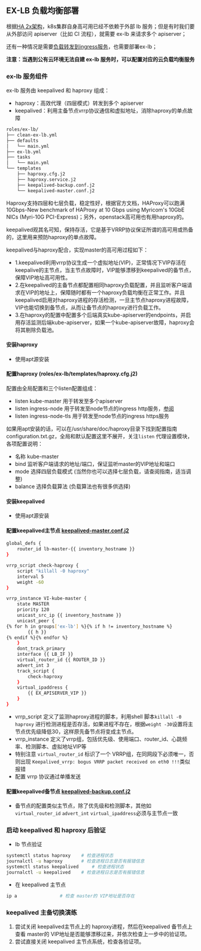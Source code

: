 ## EX-LB 负载均衡部署

根据[HA 2x架构](00-planning_and_overall_intro.md)，k8s集群自身高可用已经不依赖于外部 lb 服务；但是有时我们要从外部访问 apiserver（比如 CI 流程），就需要 ex-lb 来请求多个 apiserver；

还有一种情况是需要[负载转发到ingress服务](../op/loadballance_ingress_nodeport.md)，也需要部署ex-lb；

**注意：当遇到公有云环境无法自建 ex-lb 服务时，可以配置对应的云负载均衡服务**

### ex-lb 服务组件

ex-lb 服务由 keepalived 和 haproxy 组成：
- haproxy：高效代理（四层模式）转发到多个 apiserver
- keepalived：利用主备节点vrrp协议通信和虚拟地址，消除haproxy的单点故障

``` bash
roles/ex-lb/
├── clean-ex-lb.yml
├── defaults
│   └── main.yml
├── ex-lb.yml
├── tasks
│   └── main.yml
└── templates
    ├── haproxy.cfg.j2
    ├── haproxy.service.j2
    ├── keepalived-backup.conf.j2
    └── keepalived-master.conf.j2
```

Haproxy支持四层和七层负载，稳定性好，根据官方文档，HAProxy可以跑满10Gbps-New benchmark of HAProxy at 10 Gbps using Myricom's 10GbE NICs (Myri-10G PCI-Express)；另外，openstack高可用也有用haproxy的。

keepalived观其名可知，保持存活，它是基于VRRP协议保证所谓的高可用或热备的，这里用来预防haproxy的单点故障。

keepalived与haproxy配合，实现master的高可用过程如下：

+ 1.keepalived利用vrrp协议生成一个虚拟地址(VIP)，正常情况下VIP存活在keepalive的主节点，当主节点故障时，VIP能够漂移到keepalived的备节点，保障VIP地址高可用性。
+ 2.在keepalived的主备节点都配置相同haproxy负载配置，并且监听客户端请求在VIP的地址上，保障随时都有一个haproxy负载均衡在正常工作。并且keepalived启用对haproxy进程的存活检测，一旦主节点haproxy进程故障，VIP也能切换到备节点，从而让备节点的haproxy进行负载工作。
+ 3.在haproxy的配置中配置多个后端真实kube-apiserver的endpoints，并启用存活监测后端kube-apiserver，如果一个kube-apiserver故障，haproxy会将其剔除负载池。

#### 安装haproxy

+ 使用apt源安装

#### 配置haproxy (roles/ex-lb/templates/haproxy.cfg.j2)

配置由全局配置和三个listen配置组成：
- listen kube-master 用于转发至多个apiserver
- listen ingress-node 用于转发至node节点的ingress http服务，[参阅](../op/loadballance_ingress_nodeport.md)
- listen ingress-node-tls 用于转发至node节点的ingress https服务

如果用apt安装的话，可以在/usr/share/doc/haproxy目录下找到配置指南configuration.txt.gz，全局和默认配置这里不展开，关注`listen` 代理设置模块，各项配置说明：
+ 名称 kube-master
+ bind 监听客户端请求的地址/端口，保证监听master的VIP地址和端口
+ mode 选择四层负载模式 (当然你也可以选择七层负载，请查阅指南，适当调整)
+ balance 选择负载算法 (负载算法也有很多供选择)

#### 安装keepalived

+ 使用apt源安装

#### 配置keepalived主节点 [keepalived-master.conf.j2](../../roles/ex-lb/templates/keepalived-master.conf.j2)

``` bash
global_defs {
    router_id lb-master-{{ inventory_hostname }}
}

vrrp_script check-haproxy {
    script "killall -0 haproxy"
    interval 5
    weight -60
}

vrrp_instance VI-kube-master {
    state MASTER
    priority 120
    unicast_src_ip {{ inventory_hostname }}
    unicast_peer {
{% for h in groups['ex-lb'] %}{% if h != inventory_hostname %}
        {{ h }}
{% endif %}{% endfor %}
    }
    dont_track_primary
    interface {{ LB_IF }}
    virtual_router_id {{ ROUTER_ID }}
    advert_int 3
    track_script {
        check-haproxy
    }
    virtual_ipaddress {
        {{ EX_APISERVER_VIP }}
    }
}
```
+ vrrp_script 定义了监测haproxy进程的脚本，利用shell 脚本`killall -0 haproxy` 进行检测进程是否存活，如果进程不存在，根据`weight -30`设置将主节点优先级降低30，这样原先备节点将变成主节点。
+ vrrp_instance 定义了vrrp组，包括优先级、使用端口、router_id、心跳频率、检测脚本、虚拟地址VIP等
+ 特别注意 `virtual_router_id` 标识了一个 VRRP组，在同网段下必须唯一，否则出现 `Keepalived_vrrp: bogus VRRP packet received on eth0 !!!`类似报错
+ 配置 vrrp 协议通过单播发送

#### 配置keepalived备节点 [keepalived-backup.conf.j2](../../roles/ex-lb/templates/keepalived-backup.conf.j2)

+ 备节点的配置类似主节点，除了优先级和检测脚本，其他如 `virtual_router_id` `advert_int` `virtual_ipaddress`必须与主节点一致

### 启动 keepalived 和 haproxy 后验证

+ lb 节点验证

``` bash
systemctl status haproxy 	# 检查进程状态
journalctl -u haproxy		# 检查进程日志是否有报错信息
systemctl status keepalived 	# 检查进程状态
journalctl -u keepalived	# 检查进程日志是否有报错信息
```
+ 在 keepalived 主节点

``` bash
ip a				# 检查 master的 VIP地址是否存在
```
### keepalived 主备切换演练

1. 尝试关闭 keepalived主节点上的 haproxy进程，然后在keepalived 备节点上查看 master的 VIP地址是否能够漂移过来，并依次检查上一步中的验证项。
1. 尝试直接关闭 keepalived 主节点系统，检查各验证项。

